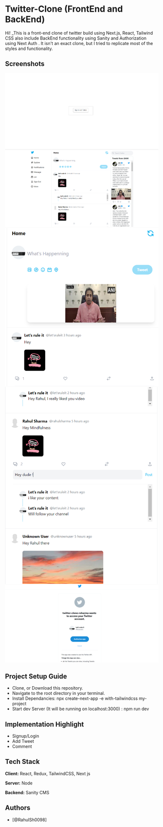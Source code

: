 
# Twitter-Clone (FrontEnd and BackEnd)

Hi! _This is a front-end clone of twitter build using Next.js, React, Tailwind CSS also include BackEnd functionality using Sanity and Authorization using Next Auth . It isn't an exact clone, but I tried to replicate most of the styles and functionality.


## Screenshots

![App Screenshot](https://github.com/Oneanonly123/twitter-clone-rs/blob/main/twitter-demo/sign_twitter.png?raw=true)
![App Screenshot](https://github.com/Oneanonly123/twitter-clone-rs/blob/main/twitter-demo/loginpage_twitter.png?raw=true)
![App Screenshot](https://github.com/Oneanonly123/twitter-clone-rs/blob/main/twitter-demo/image_adding_twitter.png?raw=true)
![App Screenshot](https://github.com/Oneanonly123/twitter-clone-rs/blob/main/twitter-demo/comment_twitter.png?raw=true)
![App Screenshot](https://github.com/Oneanonly123/twitter-clone-rs/blob/main/twitter-demo/authorization_twitter.png?raw=true)


## Project Setup Guide

- Clone, or Download this repository.
- Navigate to the root directory in your terminal.
- Install Dependancies: npx create-next-app -e with-tailwindcss my-project
- Start dev Server (It will be running on localhost:3000) : npm run dev
## Implementation Highlight
- Signup/Login
- Add Tweet
- Comment

## Tech Stack

**Client:** React, Redux, TailwindCSS, Next js

**Server:** Node

**Backend:** Sanity CMS


## Authors

- [@RahulSh0098]

